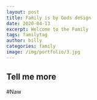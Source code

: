 ```yaml
---
layout: post
title: Family is by Gods design
date: 2020-04-13
excerpt: Welcome to the Family
tags: familytag
author: billy
categories: family
image: /img/portfolio/3.jpg
---
```


## Tell me more

#Naw
